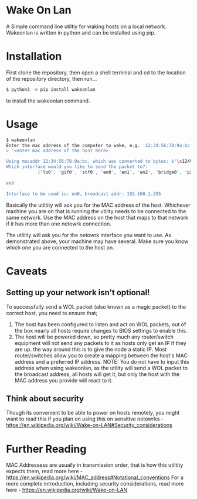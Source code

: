 # Wake On Lan
A Simple command line utiltiy for waking hosts on a local network. Wakeonlan is written in python and can be installed using pip.

# Installation
First clone the repository, then open a shell terminal and cd to the location of the repository directory, then run...

```bash
$ python3 -m pip install wakeonlan

```
to install the wakeonlan command. 

# Usage
```bash
$ wakeonlan
Enter the mac address of the computer to wake, e.g. '12:34:56:78:9a:bc'
> '<enter mac address of the host here>

Using macaddr 12:34:56:78:9a:bc, which was converted to bytes: b'\x124Vx\x9a\xbc'
Which interface would you like to send the packet to?: 
            ['lo0', 'gif0', 'stf0', 'en0', 'en1', 'en2', 'bridge0', 'p2p0', 'awdl0', 'llw0', 'utun0', 'utun1']
    
en0

Interface to be used is: en0, broadcast addr: 192.168.1.255

```
Basically the utiltity will ask you for the MAC address of the host. Whichever machine you are on that is running the utility needs to be connected 
to the same network. Use the MAC address on the host that maps to that network if it has more than one netowrk connection. 

The utilitiy will ask you for the netowrk interface you want to use. As demonstrated above, your machine may have several. Make sure you 
know which one you are connected to the host on.

# Caveats

## Setting up your network isn't optional!
To successfully send a WOL packet (also known as a magic packet) to the correct host, you need to ensure that;
1. The host has been configured to listen and act on WOL packets, out of the box nearly all hosts require changes to BIOS settings to enable this.
2. The host will be powered down, so pretty much any router/switch equipment will not send any packets to it as hosts only get an IP if they are up.
    the way around this is to give the node a static IP. Most router/switches allow you to create a mapping between the host's MAC address and a preferred IP address.
    NOTE: You do not have to input this address when using wakeonlan, as the utility will send a WOL packet to the broadcast address, all hosts will get it, but only 
    the host with the MAC address you provide will react to it.

## Think about security
Though its convenient to be able to power on hosts remotely, you might want to read this if you plan on using this on sensitive netowrks - https://en.wikipedia.org/wiki/Wake-on-LAN#Security_considerations

# Further Reading
MAC Addressess are usually in transmission order, that is how this utiltity expects them, read more here - https://en.wikipedia.org/wiki/MAC_address#Notational_conventions
For a more complete introduction, including security considerations, read more here - https://en.wikipedia.org/wiki/Wake-on-LAN
